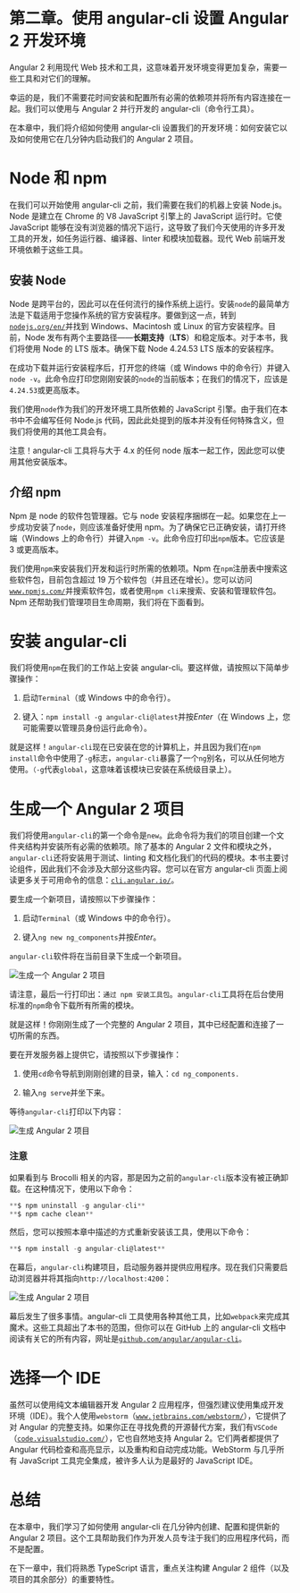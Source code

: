 # 第二章。使用 angular-cli 设置 Angular 2 开发环境

Angular 2 利用现代 Web 技术和工具，这意味着开发环境变得更加复杂，需要一些工具和对它们的理解。

幸运的是，我们不需要花时间安装和配置所有必需的依赖项并将所有内容连接在一起。我们可以使用与 Angular 2 并行开发的 angular-cli（命令行工具）。

在本章中，我们将介绍如何使用 angular-cli 设置我们的开发环境：如何安装它以及如何使用它在几分钟内启动我们的 Angular 2 项目。

# Node 和 npm

在我们可以开始使用 angular-cli 之前，我们需要在我们的机器上安装 Node.js。Node 是建立在 Chrome 的 V8 JavaScript 引擎上的 JavaScript 运行时。它使 JavaScript 能够在没有浏览器的情况下运行，这导致了我们今天使用的许多开发工具的开发，如任务运行器、编译器、linter 和模块加载器。现代 Web 前端开发环境依赖于这些工具。

## 安装 Node

Node 是跨平台的，因此可以在任何流行的操作系统上运行。安装`node`的最简单方法是下载适用于您操作系统的官方安装程序。要做到这一点，转到[`nodejs.org/en/`](https://nodejs.org/en/)并找到 Windows、Macintosh 或 Linux 的官方安装程序。目前，Node 发布有两个主要路径——**长期支持**（**LTS**）和稳定版本。对于本书，我们将使用 Node 的 LTS 版本。确保下载 Node 4.24.53 LTS 版本的安装程序。

在成功下载并运行安装程序后，打开您的终端（或 Windows 中的命令行）并键入`node -v`。此命令应打印您刚刚安装的`node`的当前版本；在我们的情况下，应该是`4.24.53`或更高版本。

我们使用`node`作为我们的开发环境工具所依赖的 JavaScript 引擎。由于我们在本书中不会编写任何 Node.js 代码，因此此处提到的版本并没有任何特殊含义，但我们将使用的其他工具会有。

注意！angular-cli 工具将与大于 4.x 的任何 node 版本一起工作，因此您可以使用其他安装版本。

## 介绍 npm

Npm 是 node 的软件包管理器。它与 node 安装程序捆绑在一起。如果您在上一步成功安装了`node`，则应该准备好使用 npm。为了确保它已正确安装，请打开终端（Windows 上的命令行）并键入`npm -v`。此命令应打印出`npm`版本。它应该是 3 或更高版本。

我们使用`npm`来安装我们开发和运行时所需的依赖项。Npm 在`npm`注册表中搜索这些软件包，目前包含超过 19 万个软件包（并且还在增长）。您可以访问[`www.npmjs.com/`](https://www.npmjs.com/)并搜索软件包，或者使用`npm cli`来搜索、安装和管理软件包。Npm 还帮助我们管理项目生命周期，我们将在下面看到。

# 安装 angular-cli

我们将使用`npm`在我们的工作站上安装 angular-cli。要这样做，请按照以下简单步骤操作：

1.  启动`Terminal`（或 Windows 中的命令行）。

1.  键入：`npm install -g angular-cli@latest`并按*Enter*（在 Windows 上，您可能需要以管理员身份运行此命令）。

就是这样！`angular-cli`现在已安装在您的计算机上，并且因为我们在`npm install`命令中使用了`-g`标志，`angular-cli`暴露了一个`ng`别名，可以从任何地方使用。`（-g`代表`global`，这意味着该模块已安装在系统级目录上）。

# 生成一个 Angular 2 项目

我们将使用`angular-cli`的第一个命令是`new`。此命令将为我们的项目创建一个文件夹结构并安装所有必需的依赖项。除了基本的 Angular 2 文件和模块之外，`angular-cli`还将安装用于测试、linting 和文档化我们的代码的模块。本书主要讨论组件，因此我们不会涉及大部分这些内容。您可以在官方 angular-cli 页面上阅读更多关于可用命令的信息：[`cli.angular.io/`](https://cli.angular.io/)。

要生成一个新项目，请按照以下步骤操作：

1.  启动`Terminal`（或 Windows 中的命令行）。

1.  键入`ng new ng_components`并按*Enter*。

`angular-cli`软件将在当前目录下生成一个新项目。

![生成一个 Angular 2 项目](img/image00093.jpeg)

请注意，最后一行打印出：`通过 npm 安装工具包`。`angular-cli`工具将在后台使用标准的`npm`命令下载所有所需的模块。

就是这样！你刚刚生成了一个完整的 Angular 2 项目，其中已经配置和连接了一切所需的东西。

要在开发服务器上提供它，请按照以下步骤操作：

1.  使用`cd`命令导航到刚刚创建的目录，输入：`cd ng_components.`

1.  输入`ng serve`并坐下来。

等待`angular-cli`打印以下内容：

![生成 Angular 2 项目](img/image00094.jpeg)

### 注意

如果看到与 Brocolli 相关的内容，那是因为之前的`angular-cli`版本没有被正确卸载。在这种情况下，使用以下命令：

```ts
**$ npm uninstall -g angular-cli**
**$ npm cache clean**

```

然后，您可以按照本章中描述的方式重新安装该工具，使用以下命令：

```ts
**$ npm install -g angular-cli@latest**

```

在幕后，`angular-cli`构建项目，启动服务器并提供应用程序。现在我们只需要启动浏览器并将其指向`http://localhost:4200`：

![生成 Angular 2 项目](img/image00095.jpeg)

幕后发生了很多事情。angular-cli 工具使用各种其他工具，比如`webpack`来完成其魔术。这些工具超出了本书的范围，但你可以在 GitHub 上的 angular-cli 文档中阅读有关它的所有内容，网址是[`github.com/angular/angular-cli`](https://github.com/angular/angular-cli)。

# 选择一个 IDE

虽然可以使用纯文本编辑器开发 Angular 2 应用程序，但强烈建议使用集成开发环境（IDE）。我个人使用`webstorm`（[`www.jetbrains.com/webstorm/`](https://www.jetbrains.com/webstorm/)），它提供了对 Angular 的完整支持。如果你正在寻找免费的开源替代方案，我们有`VSCode`（[`code.visualstudio.com/`](https://code.visualstudio.com/)），它也自然地支持 Angular 2。它们两者都提供了 Angular 代码检查和高亮显示，以及重构和自动完成功能。WebStorm 与几乎所有 JavaScript 工具完全集成，被许多人认为是最好的 JavaScript IDE。

# 总结

在本章中，我们学习了如何使用 angular-cli 在几分钟内创建、配置和提供新的 Angular 2 项目。这个工具帮助我们作为开发人员专注于我们的应用程序代码，而不是配置。

在下一章中，我们将熟悉 TypeScript 语言，重点关注构建 Angular 2 组件（以及项目的其余部分）的重要特性。
